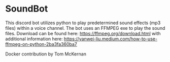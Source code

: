 # SoundBot

This discord bot utilizes python to play predetermined sound effects (mp3 files) within a voice channel.
The bot uses an FFMPEG exe to play the sound files.
Download can be found here: https://ffmpeg.org/download.html 
with additional information here: https://yanwei-liu.medium.com/how-to-use-ffmpeg-on-python-2ba3fa360ba7


Docker contribution by Tom McKernan 
